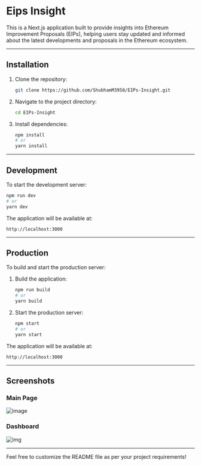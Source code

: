 # Eips Insight

This is a Next.js application built to provide insights into Ethereum Improvement Proposals (EIPs), helping users stay updated and informed about the latest developments and proposals in the Ethereum ecosystem.

---

## Installation

1. Clone the repository:
   ```bash
   git clone https://github.com/ShubhamM3958/EIPs-Insight.git
   ```

2. Navigate to the project directory:
   ```bash
   cd EIPs-Insight
   ```

3. Install dependencies:
   ```bash
   npm install
   # or
   yarn install
   ```

---

## Development

To start the development server:
```bash
npm run dev
# or
yarn dev
```

The application will be available at:
```
http://localhost:3000
```

---

## Production

To build and start the production server:

1. Build the application:
   ```bash
   npm run build
   # or
   yarn build
   ```

2. Start the production server:
   ```bash
   npm start
   # or
   yarn start
   ```

The application will be available at:
```
http://localhost:3000
```

---

## Screenshots

### Main Page
![image](https://github.com/user-attachments/assets/8d00d2d6-31e2-4df7-80e3-2b5623a83e4b)

### Dashboard
![img](https://github.com/user-attachments/assets/9637b17b-136b-4dd6-bac4-870d1f5fd7d7)

---

Feel free to customize the README file as per your project requirements!
